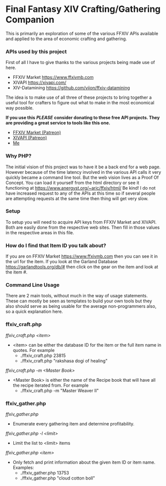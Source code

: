 # Final Fantasy XIV Crafting/Gathering Companion

This is primarily an exploration of some of the various FFXIV APIs available and applied to the area of economic crafting and gathering. 

### APIs used by this project
First of all I have to give thanks to the various projects being made use of here.

* FFXIV Market <https://www.ffxivmb.com>
* XIVAPI <https://xivapi.com/>
* XIV-Datamining <https://github.com/viion/ffxiv-datamining>

The idea is to make use of all three of these projects to bring together a useful tool for crafters to figure out what to make in the most economical way possible.

**If you use this** ***PLEASE*** **consider donating to these free API projects. They are providing a great service to tools like this one.**
* [FFXIV Market (Patreon)](https://www.patreon.com/bePatron?u=10361611)
* [XIVAPI (Patreon)](https://www.patreon.com/bePatron?u=13230932)
* [Me](https://www.patreon.com/join/aricstewart)

### Why PHP?
The initial vision of this project was to have it be a back end for a web page. However because of the time latency involved in the various API calls it very quickly became a command line tool. But the web vision lives as a Proof Of Concept. You can load it yourself from the html directory or see it functioning at <https://www.anergyst.org/~aric/ffxiv/html/> Be kind! I do not have increased request to any of the APIs at this time so if several people are attempting requests at the same time then thing will get very slow.

### Setup
To setup you will need to acquire API keys from FFXIV Market and XIVAPI. Both are easily done from the respective web sites. Then fill in those values in the respective areas in this file.

### How do I find that Item ID you talk about?

If you are on FFXIV Market <https://www.ffxivmb.com> then you can see it in the url for the item.  If you look at the Garland Database <https://garlandtools.org/db/#> then click on the gear on the item and look at the item #. 

### Command Line Usage

There are 2 main tools, without much in the way of usage statements. These can mostly be seen as templates to build your own tools but they also should serve as being usable for the average non-programmers also, so a quick explanation here.

### ffxiv_craft.php

*ffxiv_craft.php \<item\>*

- \<item\> can be either the database ID for the item or the full item name in quotes.  For example 
	- ./ffxiv_craft.php 23815
	- ./ffxiv_craft.php "rakshasa dogi of healing"

*ffxiv_craft.php -m \<Master Book\>*

- \<Master Book\> is either the name of the Recipe book that will have all the recipe iterated from.  For example
	- ./ffxiv_craft.php -m "Master Weaver II"

	
### ffxiv_gather.php

*ffxiv_gather.php*

- Enumerate every gathering item and determine profitability.

*ffxiv_gather.php -l \<limit\>*

- Limit the list to \<limit\> items 

*ffxiv_gather.php \<item\>*

- Only fetch and print information about the given item ID or item name. Examples:
	- ./ffxiv_gather.php 13753
	- ./ffxiv_gather.php "cloud cotton boll"
